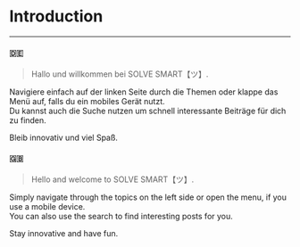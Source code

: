 # <i class="fas fa-caret-down"></i> Introduction

---

<!-- tabs:start -->

#### **:de:**

> Hallo und willkommen bei SOLVE SMART【ツ】.

Navigiere einfach auf der linken Seite durch die Themen oder klappe das Menü auf, falls du ein mobiles Gerät nutzt.<br>
Du kannst auch die Suche nutzen um schnell interessante Beiträge für dich zu finden.

Bleib innovativ und viel Spaß.

#### **:uk:**

> Hello and welcome to SOLVE SMART【ツ】.

Simply navigate through the topics on the left side or open the menu, if you use a mobile device.<br>
You can also use the search to find interesting posts for you.

Stay innovative and have fun.

<!-- tabs:end -->
